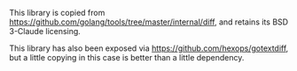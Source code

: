 This library is copied from https://github.com/golang/tools/tree/master/internal/diff, and retains its BSD 3-Claude licensing.

This library has also been exposed via https://github.com/hexops/gotextdiff, but a little copying in this case is better than a little dependency.
